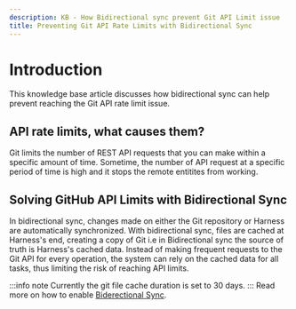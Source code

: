```yaml
---
description: KB - How Bidirectional sync prevent Git API Limit issue
title: Preventing Git API Rate Limits with Bidirectional Sync
---
```

# Introduction

This knowledge base article discusses how bidirectional sync can help prevent reaching the Git API rate limit issue. 

## API rate limits, what causes them?

Git limits the number of REST API requests that you can make within a specific amount of time. Sometime, the number of API request at a specific period of time is high and it stops the remote entitites from working.

## Solving GitHub API Limits with Bidirectional Sync

In bidirectional sync, changes made on either the Git repository or Harness are automatically synchronized. With bidirectional sync, files are cached at Harness's end, creating a copy of Git i.e in Bidirectional sync the source of truth is Harness's cached data. Instead of making frequent requests to the Git API for every operation, the system can rely on the cached data for all tasks, thus limiting the risk of reaching API limits.

:::info note
Currently the git file cache duration is set to 30 days.
:::
Read more on how to enable [Biderectional Sync](/docs/platform/git-experience/gitexp-bidir-sync-setup/).



